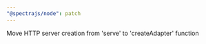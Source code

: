 ```yaml
---
"@spectrajs/node": patch
---
```


Move HTTP server creation from 'serve' to 'createAdapter' function
